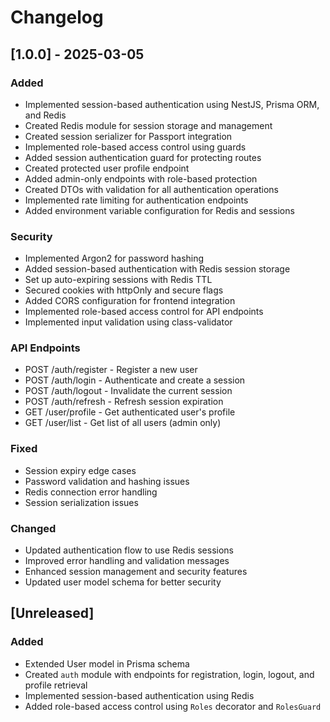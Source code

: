 # Changelog

## [1.0.0] - 2025-03-05

### Added

- Implemented session-based authentication using NestJS, Prisma ORM, and Redis
- Created Redis module for session storage and management
- Created session serializer for Passport integration
- Implemented role-based access control using guards
- Added session authentication guard for protecting routes
- Created protected user profile endpoint
- Added admin-only endpoints with role-based protection
- Created DTOs with validation for all authentication operations
- Implemented rate limiting for authentication endpoints
- Added environment variable configuration for Redis and sessions

### Security

- Implemented Argon2 for password hashing
- Added session-based authentication with Redis session storage
- Set up auto-expiring sessions with Redis TTL
- Secured cookies with httpOnly and secure flags
- Added CORS configuration for frontend integration
- Implemented role-based access control for API endpoints
- Implemented input validation using class-validator

### API Endpoints

- POST /auth/register - Register a new user
- POST /auth/login - Authenticate and create a session
- POST /auth/logout - Invalidate the current session
- POST /auth/refresh - Refresh session expiration
- GET /user/profile - Get authenticated user's profile
- GET /user/list - Get list of all users (admin only)

### Fixed

- Session expiry edge cases
- Password validation and hashing issues
- Redis connection error handling
- Session serialization issues

### Changed

- Updated authentication flow to use Redis sessions
- Improved error handling and validation messages
- Enhanced session management and security features
- Updated user model schema for better security

## [Unreleased]

### Added

- Extended User model in Prisma schema
- Created `auth` module with endpoints for registration, login, logout, and profile retrieval
- Implemented session-based authentication using Redis
- Added role-based access control using `Roles` decorator and `RolesGuard`
